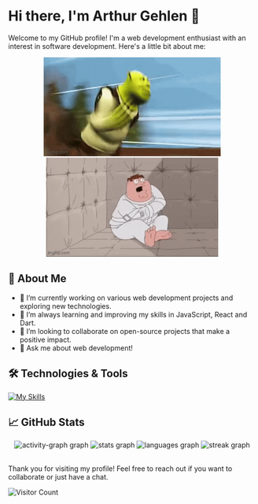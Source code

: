 # Hi there, I'm Arthur Gehlen 👋

Welcome to my GitHub profile! I'm a web development enthusiast with an interest in software development. Here's a little bit about me:

<div align='center'>
  <img src='https://github.com/ArthurGehlen/ArthurGehlen/raw/main/gif.gif' />
  <img src='https://github.com/ArthurGehlen/ArthurGehlen/raw/main/gif2.gif' height='201rem' />
</div>

## 🚀 About Me

- 🔭 I’m currently working on various web development projects and exploring new technologies.
- 🌱 I’m always learning and improving my skills in JavaScript, React and Dart.
- 👯 I’m looking to collaborate on open-source projects that make a positive impact.
- 💬 Ask me about web development!

## 🛠️ Technologies & Tools

[![My Skills](https://skillicons.dev/icons?i=dart,html,css,scss,js,react,vite,git,vscode,figma)](https://skillicons.dev)

## 📈 GitHub Stats

<div align="center">
  <img src="https://github-readme-activity-graph.vercel.app/graph?username=ArthurGehlen&radius=16&theme=react&area=true&order=5" height="300" alt="activity-graph graph"  />
  <img src="https://github-readme-stats.vercel.app/api?username=ArthurGehlen&hide_title=false&hide_rank=false&show_icons=true&include_all_commits=true&count_private=true&disable_animations=false&theme=tokyonight&locale=en&hide_border=false&order=1" height="150" alt="stats graph"  />
  <img src="https://github-readme-stats.vercel.app/api/top-langs?username=ArthurGehlen&locale=en&hide_title=false&layout=compact&card_width=320&langs_count=5&theme=tokyonight&hide_border=false&order=2" height="150" alt="languages graph"  />
  <img src="https://streak-stats.demolab.com?user=ArthurGehlen&locale=en&mode=daily&theme=tokyonight&hide_border=false&border_radius=5&order=3" height="150" alt="streak graph"  />
</div>

<br>

Thank you for visiting my profile! Feel free to reach out if you want to collaborate or just have a chat.

![Visitor Count](https://visitor-badge.laobi.icu/badge?page_id=ArthurGehlen)
